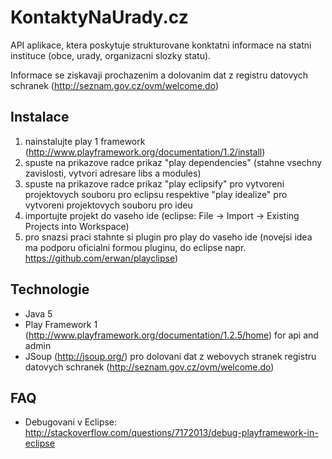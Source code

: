 KontaktyNaUrady.cz
==================

API aplikace, ktera poskytuje strukturovane konktatni informace na statni instituce (obce, 
urady, organizacni slozky statu).

Informace se ziskavaji prochazenim a dolovanim dat z registru datovych schranek 
(http://seznam.gov.cz/ovm/welcome.do)


Instalace
---------

1. nainstalujte play 1 framework (http://www.playframework.org/documentation/1.2/install)
2. spuste na prikazove radce prikaz "play dependencies" (stahne vsechny zavislosti, vytvori adresare libs a 
modules)
3. spuste na prikazove radce prikaz "play eclipsify" pro vytvoreni projektovych souboru pro 
eclipsu respektive "play idealize" pro vytvoreni projektovych souboru pro ideu
4. importujte projekt do vaseho ide (eclipse: File -> Import -> Existing Projects into 
Workspace)
5. pro snazsi praci stahnte si plugin pro play do vaseho ide (novejsi idea ma podporu 
oficialni formou pluginu, do eclipse napr. https://github.com/erwan/playclipse)

Technologie
-----------

- Java 5
- Play Framework 1 (http://www.playframework.org/documentation/1.2.5/home) for api and admin
- JSoup (http://jsoup.org/) pro dolovani dat z webovych stranek registru datovych schranek 
(http://seznam.gov.cz/ovm/welcome.do)

FAQ
-----------

- Debugovani v Eclipse: http://stackoverflow.com/questions/7172013/debug-playframework-in-eclipse
